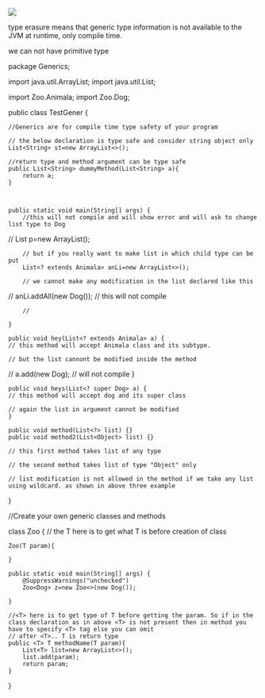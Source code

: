 ![](http://apprize.info/javascript/oca_2/oca_2.files/image1290.jpg)


type erasure means that generic type information is not available to the JVM at runtime, only compile time.

we can not have primitive type


package Generics;

import java.util.ArrayList;
import java.util.List;

import Zoo.Animala;
import Zoo.Dog;

public class TestGener {

	//Generics are for compile time type safety of your program

	// the below declaration is type safe and consider string object only
	List<String> st=new ArrayList<>();
	
	//return type and method argument can be type safe
	public List<String> dummyMethod(List<String> a){
		return a;
	}
	

	
	public static void main(String[] args) {
		//this will not compile and will show error and will ask to change list type to Dog
//		List<Animala> p=new ArrayList<Dog>();

		// but if you really want to make list in which child type can be put
		List<? extends Animala> anLi=new ArrayList<>();
		
		// we cannot make any modification in the list declared like this
//		anLi.addAll(new Dog());  // this will not compile
		
		//
		
	}
	
	public void hey(List<? extends Animala> a) { 
	// this method will accept Animala class and its subtype.
		
	// but the list cannont be modified inside the method
//	a.add(new Dog); // will not compile
	}
	
	public void heys(List<? super Dog> a) {
	// this method will accept dog and its super class
		
	// again the list in argument cannot be modified
	}
	
	public void method(List<?> list) {}
	public void method2(List<Object> list) {}
	
	// this first method takes list of any type
	
	// the second method takes list of type "Object" only
	
	// list modification is not allowed in the method if we take any list using wildcard. as shown in above three example
	

	
}

//Create your own generic classes and methods

class Zoo <T>{
	// the T here is to get what T is before creation of class
	
	Zoo(T param){
		
	}
	
	public static void main(String[] args) {
		@SuppressWarnings("unchecked")
		Zoo<Dog> z=new Zoo<>(new Dog());
		
	}
	
	//<T> here is to get type of T before getting the param. So if in the class declaration as in above <T> is not present then in method you have to specify <T> tag else you can omit
	// after <T>.. T is return type
	public <T> T methodName(T param){
		List<T> list=new ArrayList<>();
		list.add(param);
		return param;
	}
}





